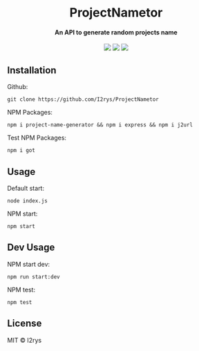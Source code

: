 <h1 align="center">ProjectNametor</h1>
<h4 align="center">An API to generate random projects name</h4>
<p align="center">
	<a href="https://github.com/I2rys/ProjectNametor/blob/main/LICENSE"><img src="https://img.shields.io/github/license/I2rys/ProjectNametor?style=flat-square"></img></a>
	<a href="https://github.com/I2rys/ProjectNametor/issues"><img src="https://img.shields.io/github/issues/I2rys/ProjectNametor.svg"></img></a>
	<a href="https://nodejs.org/"><img src="https://img.shields.io/badge/-Nodejs-green?style=flat-square&logo=Node.js"></img></a>
</p>


## Installation
Github:

    git clone https://github.com/I2rys/ProjectNametor
    
NPM Packages:
```
npm i project-name-generator && npm i express && npm i j2url
```

Test NPM Packages:
```
npm i got
```

## Usage
Default start:
```
node index.js
```

NPM start:
```
npm start
```

## Dev Usage
NPM start dev:
```
npm run start:dev
```

NPM test:
```
npm test
```
    
## License
MIT © I2rys
